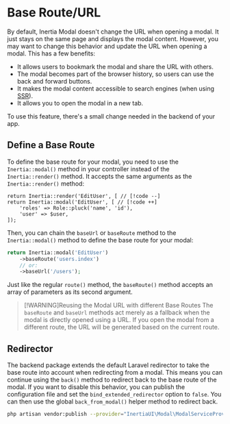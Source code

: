 # Base Route/URL

By default, Inertia Modal doesn't change the URL when opening a modal. It just stays on the same page and displays the modal content. However, you may want to change this behavior and update the URL when opening a modal. This has a few benefits:

* It allows users to bookmark the modal and share the URL with others.
* The modal becomes part of the browser history, so users can use the back and forward buttons.
* It makes the modal content accessible to search engines (when using [SSR](https://inertiajs.com/server-side-rendering)).
* It allows you to open the modal in a new tab.

To use this feature, there's a small change needed in the backend of your app.

## Define a Base Route

To define the base route for your modal, you need to use the `Inertia::modal()` method in your controller instead of the `Inertia::render()` method. It accepts the same arguments as the `Inertia::render()` method:

```php{1,2}
return Inertia::render('EditUser', [ // [!code --]
return Inertia::modal('EditUser', [ // [!code ++]
    'roles' => Role::pluck('name', 'id'),
    'user' => $user,
]);
```

Then, you can chain the `baseUrl` or `baseRoute` method to the `Inertia::modal()` method to define the base route for your modal:

```php
return Inertia::modal('EditUser')
    ->baseRoute('users.index')
    // or:
    ->baseUrl('/users');
```

Just like the regular `route()` method, the `baseRoute()` method accepts an array of parameters as its second argument.

> [!WARNING]Reusing the Modal URL with different Base Routes
> The `baseRoute` and `baseUrl` methods act merely as a fallback when the modal is directly opened using a URL. If you open the modal from a different route, the URL will be generated based on the current route.

## Redirector

The backend package extends the default Laravel redirector to take the base route into account when redirecting from a modal. This means you can continue using the `back()` method to redirect back to the base route of the modal. If you want to disable this behavior, you can publish the configuration file and set the `bind_extended_redirector` option to `false`. You can then use the global `back_from_modal()` helper method to redirect back.

```bash
php artisan vendor:publish --provider="InertiaUI\Modal\ModalServiceProvider"
```
